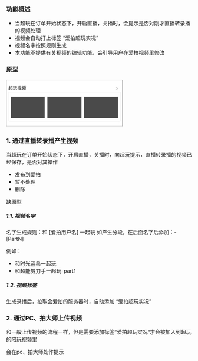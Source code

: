 ### 功能概述
* 当超玩在订单开始状态下，开启直播，关播时，会提示是否对刚才直播转录播的视频处理
* 视频会自动打上标签 “爱拍超玩实况”
* 视频名字按照规则生成
* 本功能不提供有关视频的编辑功能，会引导用户在爱拍视频里修改


### 原型
![](img/xplayer-info/对象-超玩视频.jpg)

### 1. 通过直播转录播产生视频


当超玩在订单开始状态下，开启直播，关播时，向超玩提示，直播转录播的视频已经保存，是否对其操作

* 发布到爱拍
* 暂不处理
* 删除

缺原型

##### 1.1. 视频名字
名字生成规则：和 [爱拍用户名] 一起玩
如产生分段，在后面名字后添加：-[PartN]

例如：

* 和时光蓝鸟一起玩
* 和超能剪刀手一起玩-part1

##### 1.2. 视频标签
生成录播后，拉取会爱拍的服务器时，自动添加 “爱拍超玩实况”

### 2. 通过PC、拍大师上传视频
和一般上传视频的流程一样，但是需要添加标签”爱拍超玩实况“才会被加入到超玩的陪玩视频里

会在pc、拍大师处作提示


